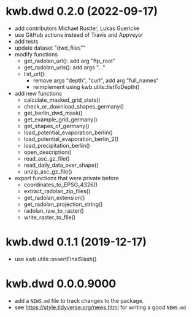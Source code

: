# kwb.dwd 0.2.0 (2022-09-17)

* add contributors Michael Rustler, Lukas Guericke
* use GitHub actions instead of Travis and Appveyor
* add tests
* update dataset "dwd_files""
* modify functions
    - get_radolan_url(): add arg "ftp_root"
    - get_radolan_urls(): add args "..."
    - list_url(): 
        * remove args "depth", "curl", add arg "full_names"
        * reimplement using kwb.utils::listToDepth()
* add new functions
    - calculate_masked_grid_stats()
    - check_or_download_shapes_germany()
    - get_berlin_dwd_mask()
    - get_example_grid_germany()
    - get_shapes_of_germany()
    - load_potential_evaporation_berlin()
    - load_potential_evaporation_berlin_2()
    - load_precipitation_berlin()
    - open_description()
    - read_asc_gz_file()
    - read_daily_data_over_shape()
    - unzip_asc_gz_file()
* export functions that were private before 
    - coordinates_to_EPSG_4326()
    - extract_radolan_zip_files()
    - get_radolan_extension()
    - get_radolan_projection_string()
    - radolan_raw_to_raster()
    - write_raster_to_file()
    
# kwb.dwd 0.1.1 (2019-12-17)

* use kwb.utils::assertFinalSlash()

# kwb.dwd 0.0.0.9000

* add a `NEWS.md` file to track changes to the package.
* see https://style.tidyverse.org/news.html for writing a good `NEWS.md`
